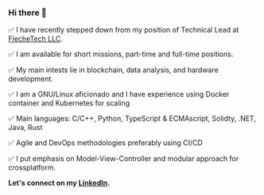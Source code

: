 ### Hi there 👋

✅ I have recently stepped down from my position of Technical Lead at [FlecheTech LLC](https://github.com/FlecheTech).

✅ I am available for short missions, part-time and full-time positions.

✅ My main intests lie in blockchain, data analysis, and hardware development.

✅ I am a GNU/Linux aficionado and I have experience using Docker container and Kubernetes for scaling

✅ Main languages: C/C++, Python, TypeScript & ECMAscript, Solidty, .NET, Java, Rust

✅ Agile and DevOps methodologies preferably using CI/CD

✅ I put emphasis on Model-View-Controller and modular approach for crossplatform.

 **Let's connect on my [LinkedIn](https://www.linkedin.com/in/steve-huguenin/).**
